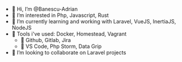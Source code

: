 - 👋 Hi, I’m @Banescu-Adrian
- 👀 I’m interested in Php, Javascript, Rust
- 🌱 I’m currently learning and working with Laravel, VueJS, InertiaJS, NodeJS
- 🧮 Tools i've used: Docker, Homestead, Vagrant
  - 🔖 Github, Gitlab, Jira
  - 📓 VS Code, Php Storm, Data Grip
- 💞️ I’m looking to collaborate on Laravel projects

<!---
Banescu-Adrian/Banescu-Adrian is a ✨ special ✨ repository because its `README.md` (this file) appears on your GitHub profile.
You can click the Preview link to take a look at your changes.
--->
